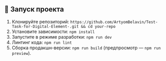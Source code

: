 ## 🚀 Запуск проекта

1. Клонируйте репозиторий: `https://github.com/ArtyomBelavin/Test-Task-for-Digital-Element-.git && cd your-repo`
2. Установите зависимости: `npm install`
3. Запустите в режиме разработки: `npm run dev`
4. Линтинг кода: `npm run lint`
5. Сборка продакшн-версии: `npm run build` (предпросмотр — `npm run preview`).
